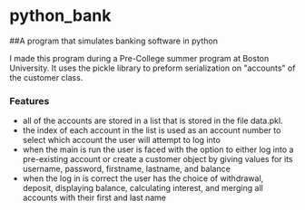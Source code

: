 # python_bank
##A program that simulates banking software in python

I made this program during a Pre-College summer program at Boston University. It uses the pickle library to preform serialization on "accounts" of the customer class.

### Features
- all of the accounts are stored in a list that is stored in the file data.pkl.
- the index of each account in the list is used as an account number to select which account the user will attempt to log into
- when the main is run the user is faced with the option to either log into a pre-existing account or create a customer object by giving values for its username, password, firstname, lastname, and balance
- when the log in is correct the user has the choice of withdrawal, deposit, displaying balance, calculating interest, and merging all accounts with their first and last name
